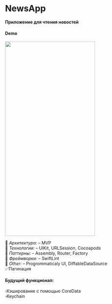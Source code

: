 # NewsApp
**Приложение для чтения новостей**

#### Demo ####

<img src="https://github.com/grilyuk/NewsApp/blob/main/DemoApp.GIF" width="295" height="638" /><br />

:radio_button: *Архитектура:* – MVP<br/>
:radio_button: *Технологии:* – UIKit, URLSession, Cocoapods<br/>
:radio_button: *Паттерны:* – Assembly, Router, Factory<br/>
:radio_button: *Фреймворки:* – SwiftLint<br/>
:radio_button: *Other:* – Progrommaticaly UI, DiffableDataSource<br/>
:white_check_mark:Пагинация<br/>

#### Будущий функционал:<br/>
:white_small_square:Кэширование с помощью CoreData<br/>
:white_small_square:Keychain<br/>
